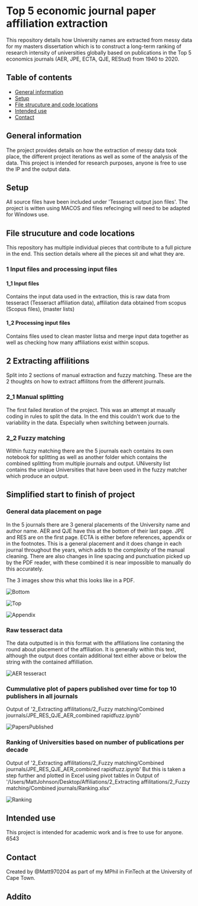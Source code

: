 # Top 5 economic journal paper affiliation extraction
This repository details how University names are extracted from messy data for my masters dissertation which is to construct a long-term ranking of research intensity of universities globally based on publications in the Top 5 economics journals (AER, JPE, ECTA, QJE, REStud) from 1940 to 2020.

## Table of contents
* [General information](#General-information)
* [Setup](#Setup)
* [File strucuture and code locations](#File-strucuture-and-code-locations)
* [Intended use](#Intended-use)
* [Contact](#Contact)

## General information
The project provides details on how the extraction of messy data took place, the different project iterations as well as some of the analysis of the data. This project is intended for research purposes, anyone is free to use the IP and the output data.

## Setup
All source files have been included under 'Tesseract output json files'.
The project is witten using MACOS and files refecinging will need to be adapted for Windows use. 

## File strucuture and code locations
This repository has multiple individual pieces that contribute to a full picture in the end. This section details where all the pieces sit and what they are.

### 1 Input files and processing input files

#### 1_1 Input files
Contains the input data used in the extraction, this is raw data from tesseract (Tesseract affiliation  data), affiliation data obtained from scopus (Scopus files),   (master lists)

#### 1_2 Processing input files
Contains files used to clean master listsa and merge input data together as well as checking how many affiliations exist within scopus.

## 2 Extracting affilitions
Split into 2 sections of manual extraction and fuzzy matching. These are the 2 thoughts on how to extract affilitons from the different journals. 

### 2_1 Manual splitting
The first failed iteration of the project. This was an attempt at maually coding in rules to split the data. In the end this couldn't work due to the variability in the data. Especially when switching between journals.

### 2_2 Fuzzy matching
Within fuzzy matching there are the 5 journals each contains its own notebook for splitting as well as another folder which contains the combined splitting from multiple journals and output. UNiversity list contains the unique Universities that have been used in the fuzzy matcher which produce an output.

## Simplified start to finish of project

### General data placement on page

In the 5 journals there are 3 general placements of the University name and author name. AER and QJE have this at the bottom of their last page. JPE and RES are on the first page. ECTA is either before references, appendix or in the footnotes. This is a general placement and it does change in each journal throughout the years, which adds to the complexity of the manual cleaning. There are also changes in line spacing and punctuation picked up by the PDF reader, with these combined it is near impossible to manually do this accurately.

The 3 images show this what this looks like in a PDF.

![Bottom](./Miscellaneous/Bottom%20of%20last%20page.png)

![Top](./Miscellaneous/Top%20of%20first%20page%20under%20heading.png)

![Appendix](./Miscellaneous/Footnotes%20refernces%20appendix.png)

### Raw tesseract data
The data outputted is in this format with the affiliations line contaning the round about placement of the affiliation. It is generally within this text, although the output does contain additional text either above or below the string with the contained affilliation.

![AER tesseract](./Miscellaneous/AER%201.png)

### Cummulative plot of papers published over time for top 10 publishers in all journals
Output of '2_Extracting affilitations/2_Fuzzy matching/Combined journals/JPE_RES_QJE_AER_combined rapidfuzz.ipynb'

![PapersPublished](./Miscellaneous/Papers%20published.png)

### Ranking of Universities based on number of publications per decade


Output of '2_Extracting affilitations/2_Fuzzy matching/Combined journals/JPE_RES_QJE_AER_combined rapidfuzz.ipynb'
But this is taken a step further and plotted in Excel using pivot tables in Output of '/Users/MattJohnson/Desktop/Affiliations/2_Extracting affilitations/2_Fuzzy matching/Combined journals/Ranking.xlsx'

![Ranking](./Miscellaneous/Ranking1407.png)

## Intended use
This project is intended for academic work and is free to use for anyone.
6543
## Contact 
Created by @Matt970204 as part of my MPhil in FinTech at the University of Cape Town.

## Addito
